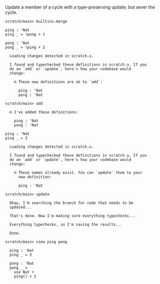 Update a member of a cycle with a type-preserving update, but sever the cycle.

``` ucm :hide
scratch/main> builtins.merge
```

``` unison
ping : 'Nat
ping _ = !pong + 1

pong : 'Nat
pong _ = !ping + 2
```

``` ucm :added-by-ucm
  Loading changes detected in scratch.u.

  I found and typechecked these definitions in scratch.u. If you
  do an `add` or `update`, here's how your codebase would
  change:

    ⍟ These new definitions are ok to `add`:
    
      ping : 'Nat
      pong : 'Nat
```

``` ucm
scratch/main> add

  ⍟ I've added these definitions:

    ping : 'Nat
    pong : 'Nat
```

``` unison
ping : 'Nat
ping _ = 3
```

``` ucm :added-by-ucm
  Loading changes detected in scratch.u.

  I found and typechecked these definitions in scratch.u. If you
  do an `add` or `update`, here's how your codebase would
  change:

    ⍟ These names already exist. You can `update` them to your
      new definition:
    
      ping : 'Nat
```

``` ucm
scratch/main> update

  Okay, I'm searching the branch for code that needs to be
  updated...

  That's done. Now I'm making sure everything typechecks...

  Everything typechecks, so I'm saving the results...

  Done.

scratch/main> view ping pong

  ping : 'Nat
  ping _ = 3

  pong : 'Nat
  pong _ =
    use Nat +
    ping() + 2
```

